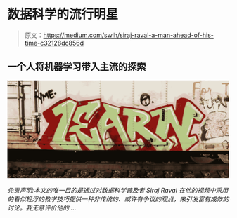 # 数据科学的流行明星

> 原文：<https://medium.com/swlh/siraj-raval-a-man-ahead-of-his-time-c32128dc856d>

## 一个人将机器学习带入主流的探索

![](img/494b84605d754ff1d2b8f28a1bddb0cc.png)

*免责声明:本文的唯一目的是通过对数据科学普及者 Siraj Raval 在他的视频中采用的看似轻浮的教学技巧提供一种非传统的、或许有争议的观点，来引发富有成效的讨论。我无意评价他的* …